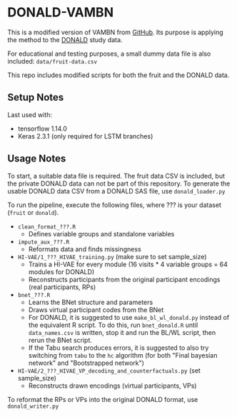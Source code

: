 # DONALD-VAMBN

This is a modified version of VAMBN from [GitHub](https://github.com/elg34/VAMBN). Its purpose is applying the method to the [DONALD](https://www.ernaehrungsepidemiologie.uni-bonn.de/forschung/donald-1) study data.

For educational and testing purposes, a small dummy data file is also included: `data/fruit-data.csv`

This repo includes modified scripts for both the fruit and the DONALD data.



## Setup Notes

Last used with:
- tensorflow 1.14.0
- Keras 2.3.1 (only required for LSTM branches)


## Usage Notes

To start, a suitable data file is required. The fruit data CSV is included, but the private DONALD data can not be part of this repository. To generate the usable DONALD data CSV from a DONALD SAS file, use `donald_loader.py`

To run the pipeline, execute the following files, where ??? is your dataset (`fruit` or `donald`).

- `clean_format_???.R`
  - Defines variable groups and standalone variables
- `impute_aux_???.R`
  - Reformats data and finds missingness
- `HI-VAE/1_???_HIVAE_training.py` (make sure to set sample_size)
  - Trains a HI-VAE for every module (16 visits * 4 variable groups = 64 modules for DONALD)
  - Reconstructs participants from the original participant encodings (real participants, RPs)
- `bnet_???.R`
  - Learns the BNet structure and parameters
  - Draws virtual participant codes from the BNet
  - For DONALD, it is suggested to use `make_bl_wl_donald.py` instead of the equivalent R script. To do this, run `bnet_donald.R` until `data_names.csv` is written, stop it and run the BL/WL script, then rerun the BNet script.
  - If the Tabu search produces errors, it is suggested to also try switching from `tabu` to the `hc` algorithm (for both "Final bayesian network" and "Bootstrapped network")
- `HI-VAE/2_???_HIVAE_VP_decoding_and_counterfactuals.py` (set sample_size)
  - Reconstructs drawn encodings (virtual participants, VPs)

To reformat the RPs or VPs into the original DONALD format, use `donald_writer.py`
